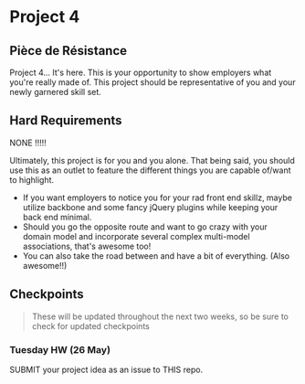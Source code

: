 # Project 4

## Pièce de Résistance

Project 4... It's here. This is your opportunity to show employers what you're really made of. This project should be representative of you and your newly garnered skill set.

## Hard Requirements
NONE !!!!!

Ultimately, this project is for you and you alone. That being said, you should use this as an outlet to feature the different things you are capable of/want to highlight.
- If you want employers to notice you for your rad front end skillz, maybe utilize backbone and some fancy jQuery plugins while keeping your back end minimal.
- Should you go the opposite route and want to go crazy with your domain model and incorporate several complex multi-model associations, that's awesome too!
- You can also take the road between and have a bit of everything. (Also awesome!!)

## Checkpoints
> These will be updated throughout the next two weeks, so be sure to check for updated checkpoints

### Tuesday HW (26 May)
SUBMIT your project idea as an issue to THIS repo.
